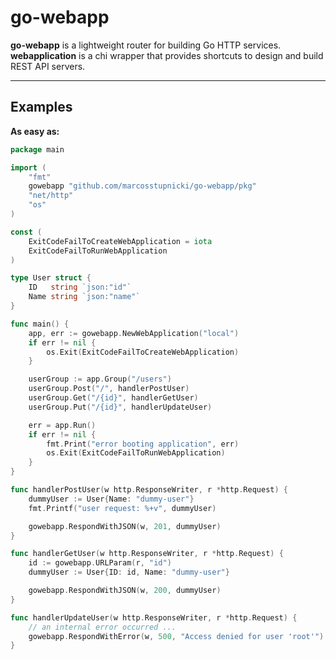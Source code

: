 # go-webapp

**go-webapp** is a lightweight router for building Go HTTP services. **webapplication** is a chi wrapper that provides shortcuts to design and build REST API servers.

---
## Examples

**As easy as:**

```go
package main

import (
	"fmt"
	gowebapp "github.com/marcosstupnicki/go-webapp/pkg"
	"net/http"
	"os"
)

const (
	ExitCodeFailToCreateWebApplication = iota
	ExitCodeFailToRunWebApplication
)

type User struct {
	ID   string `json:"id"`
	Name string `json:"name"`
}

func main() {
	app, err := gowebapp.NewWebApplication("local")
	if err != nil {
		os.Exit(ExitCodeFailToCreateWebApplication)
	}

	userGroup := app.Group("/users")
	userGroup.Post("/", handlerPostUser)
	userGroup.Get("/{id}", handlerGetUser)
	userGroup.Put("/{id}", handlerUpdateUser)

	err = app.Run()
	if err != nil {
		fmt.Print("error booting application", err)
		os.Exit(ExitCodeFailToRunWebApplication)
	}
}

func handlerPostUser(w http.ResponseWriter, r *http.Request) {
	dummyUser := User{Name: "dummy-user"}
	fmt.Printf("user request: %+v", dummyUser)

	gowebapp.RespondWithJSON(w, 201, dummyUser)
}

func handlerGetUser(w http.ResponseWriter, r *http.Request) {
	id := gowebapp.URLParam(r, "id")
	dummyUser := User{ID: id, Name: "dummy-user"}

	gowebapp.RespondWithJSON(w, 200, dummyUser)
}

func handlerUpdateUser(w http.ResponseWriter, r *http.Request) {
	// an internal error occurred ...
	gowebapp.RespondWithError(w, 500, "Access denied for user 'root'")
}
```